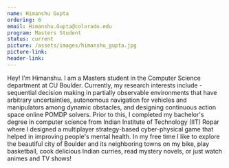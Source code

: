 ```yaml
---
name: Himanshu Gupta
ordering: 6
email: Himanshu.Gupta@colorado.edu
program: Masters Student
status: current
picture: /assets/images/himanshu_gupta.jpg
picture-link: 
header-link: 
---
```


Hey! I'm Himanshu. I am a Masters student in the Computer Science department at CU Boulder. Currently, my research interests include - sequential decision making in partially observable environments that have arbitrary uncertainties, autonomous navigation for vehicles and manipulators among dynamic obstacles, and designing continuous action space online POMDP solvers. Prior to this, I completed my bachelor's degree in computer science from Indian Institute of Technology (IIT) Ropar where I designed a multiplayer strategy-based cyber-physical game that helped in improving people's mental health. In my free time I like to explore the beautiful city of Boulder and its neighboring towns on my bike, play basketball, cook delicious Indian curries, read mystery novels, or just watch animes and TV shows!
